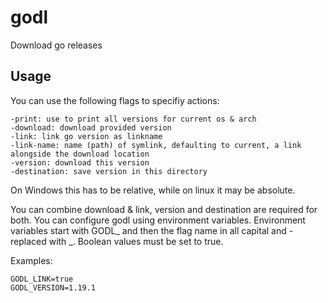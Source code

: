 # godl

Download go releases

## Usage

You can use the following flags to specifiy actions:

    -print: use to print all versions for current os & arch
    -download: download provided version
    -link: link go version as linkname
    -link-name: name (path) of symlink, defaulting to current, a link alongside the download location
    -version: download this version
    -destination: save version in this directory

On Windows this has to be relative, while on linux it may be absolute.

You can combine download & link, version and destination are required for both. You can configure godl using environment
variables. Environment variables start with GODL_ and then the flag name in all capital and - replaced with _. Boolean
values must be set to true.

Examples:

    GODL_LINK=true
    GODL_VERSION=1.19.1